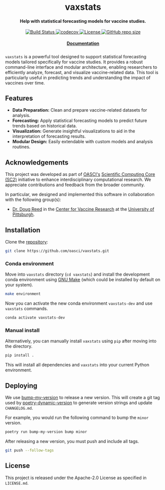 <h1 align="center">vaxstats</h1>

<h4 align="center">Help with statistical forecasting models for vaccine studies.</h4>

<p align="center">
    <a href="https://github.com/oasci/vaxstats/actions/workflows/tests.yml">
        <img src="https://github.com/oasci/vaxstats/actions/workflows/tests.yml/badge.svg" alt="Build Status ">
    </a>
    <!-- <img alt="PyPI - Python Version" src="https://img.shields.io/pypi/pyversions/vaxstats"> -->
    <a href="https://codecov.io/gh/oasci/vaxstats">
        <img src="https://codecov.io/gh/oasci/vaxstats/branch/main/graph/badge.svg" alt="codecov">
    </a>
    <!-- <a href="https://github.com/oasci/vaxstats/releases">
        <img src="https://img.shields.io/github/v/release/oasci/vaxstats" alt="GitHub release (latest by date)">
    </a> -->
    <a href="https://github.com/oasci/vaxstats/blob/main/LICENSE" target="_blank">
        <img src="https://img.shields.io/github/license/oasci/vaxstats" alt="License">
    </a>
    <a href="https://github.com/oasci/vaxstats/" target="_blank">
        <img src="https://img.shields.io/github/repo-size/oasci/vaxstats" alt="GitHub repo size">
    </a>
</p>

<h4 align="center" style="padding-bottom: 0.5em;"><a href="https://durrantlab.github.io/wisp/">Documentation</a></h4>

`vaxstats` is a powerful tool designed to support statistical forecasting models tailored specifically for vaccine studies.
It provides a robust command-line interface and modular architecture, enabling researchers to efficiently analyze, forecast, and visualize vaccine-related data.
This tool is particularly useful in predicting trends and understanding the impact of vaccines over time.

## Features

-   **Data Preparation:** Clean and prepare vaccine-related datasets for analysis.
-   **Forecasting:** Apply statistical forecasting models to predict future trends based on historical data.
-   **Visualization:** Generate insightful visualizations to aid in the interpretation of forecasting results.
-   **Modular Design:** Easily extendable with custom models and analysis routines.

## Acknowledgements

This project was developed as part of [OASCI's](https://www.oasci.org/) [Scientific Computing Core (SC2)](https://thescientific.cc/) initiative to enhance interdisciplinary computational research.
We appreciate contributions and feedback from the broader community.

In particular, we designed and implemented this software in collaboration with the following group(s):

-   [Dr. Doug Reed](https://www.aerobiology-at-pitt.com/) in the [Center for Vaccine Research](https://www.cvr.pitt.edu/) at the [University of Pittsburgh](https://www.pitt.edu/).

## Installation

Clone the [repository](https://github.com/oasci/vaxstats):

```bash
git clone https://github.com/oasci/vaxstats.git
```

### Conda environment

Move into `vaxstats` directory (`cd vaxstats`) and install the development conda environment using [GNU Make](https://www.gnu.org/software/make/) (which could be installed by default on your system).

```bash
make environment
```

Now you can activate the new conda environment `vaxstats-dev` and use `vaxstats` commands.

```sh
conda activate vaxstats-dev
```

### Manual install

Alternatively, you can manually install `vaxstats` using `pip` after moving into the directory.

```sh
pip install .
```

This will install all dependencies and `vaxstats` into your current Python environment.

## Deploying

We use [bump-my-version](https://github.com/callowayproject/bump-my-version) to release a new version.
This will create a git tag used by [poetry-dynamic-version](https://github.com/mtkennerly/poetry-dynamic-versioning) to generate version strings and update `CHANGELOG.md`.

For example, you would run the following command to bump the `minor` version.

```bash
poetry run bump-my-version bump minor
```

After releasing a new version, you must push and include all tags.

```bash
git push --follow-tags
```

## License

This project is released under the Apache-2.0 License as specified in `LICENSE.md`.
